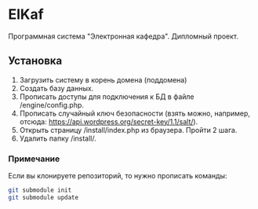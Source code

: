 # ElKaf
Программная система "Электронная кафедра". Дипломный проект.

## Установка
1. Загрузить систему в корень домена (поддомена)
2. Создать базу данных.
3. Прописать доступы для подключения к БД в файле /engine/config.php.
4. Прописать случайный ключ безопасности (взять можно, например, отсюда: https://api.wordpress.org/secret-key/1.1/salt/).
4. Открыть страницу /install/index.php из браузера. Пройти 2 шага.
5. Удалить папку /install/.

### Примечание
Если вы клонируете репозиторий, то нужно прописать команды:
```bash
git submodule init
git submodule update
```